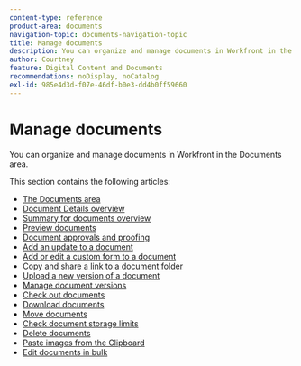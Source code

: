 ```yaml
---
content-type: reference
product-area: documents
navigation-topic: documents-navigation-topic
title: Manage documents
description: You can organize and manage documents in Workfront in the Documents area.
author: Courtney
feature: Digital Content and Documents
recommendations: noDisplay, noCatalog
exl-id: 985e4d3d-f07e-46df-b0e3-dd4b0ff59660
---
```

# Manage documents

You can organize and manage documents in Workfront in the Documents area.

This section contains the following articles:​

* [The Documents area](../../documents/managing-documents/documents-area.md) 
* [Document Details overview](../../documents/managing-documents/document-details-overview.md) 
* [Summary for documents overview](../../documents/managing-documents/summary-for-documents.md) 
* [Preview documents](../../documents/managing-documents/preview-documents.md) 
* [Document approvals and proofing](../../documents/managing-documents/document-approvals-and-proofing.md) 
* [Add an update to a document](../../documents/managing-documents/add-update-documents.md) 
* [Add or edit a custom form to a document](../../documents/managing-documents/add-custom-form-documents.md) 
* [Copy and share a link to a document folder](/help/quicksilver/documents/managing-documents/copy-a-doc-folder-url.md)
* [Upload a new version of a document](../../documents/managing-documents/upload-new-document-version.md) 
* [Manage document versions](../../documents/managing-documents/manage-document-versions.md) 
* [Check out documents](../../documents/managing-documents/check-out-documents.md) 
* [Download documents](../../documents/managing-documents/download-documents.md) 
* [Move documents](../../documents/managing-documents/move-documents.md) 
* [Check document storage limits](../../documents/managing-documents/check-document-storage.md) 
* [Delete documents](../../documents/managing-documents/delete-documents.md) 
* [Paste images from the Clipboard](../../documents/managing-documents/paste-image-clipboard.md)
* [Edit documents in bulk](/help/quicksilver/documents/managing-documents/bulk-edit-documents.md)
